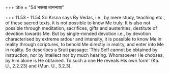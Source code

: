 +++
title = "54 भक्त्या त्वनन्यया"

+++
11.53 - 11.54 Sri Krsna says By Vedas, i.e., by mere study, teaching
etc., of these sacred texts, it is not possible to know Me truly. It is
also not possible through meditation, sacrifices, gifts and austerities,
destitute of devotion towards Me. But by single-minded devotion i.e., by
devotion characterised by extreme ardour and intensity, it is possible
to know Me in reality through scriptures, to behold Me directly in
reality, and enter into Me in reality. So describes a Sruti passage:
'This Self cannot be obtained by instruction, nor by intellect nor by
much hearing. Whomsoever He chooses, by him alone is He obtained. To
such a one He reveals His own form' (Ka. U., 2.2.23) and (Mun. U.,
3.2.3).
